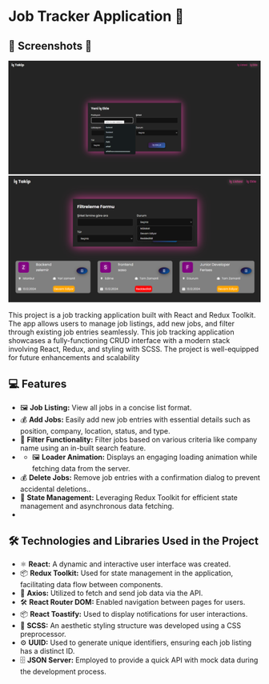 #  Job Tracker Application 🌟


## 📸 Screenshots 📸

![a.png](https://github.com/Fiartaks/43-React-Redux-Toolkit-jop-app/blob/main/job/public/a.png)
![b.png](https://github.com/Fiartaks/43-React-Redux-Toolkit-jop-app/blob/main/job/public/b.png)


This project is a job tracking application built with React and Redux Toolkit. The app allows users to manage job listings, add new jobs, and filter through existing job entries seamlessly.
This job tracking application showcases a fully-functioning CRUD interface with a modern stack involving React, Redux, and styling with SCSS. The project is well-equipped for future enhancements and scalability

## 💻 Features

- 🖼️ **Job Listing:** View all jobs in a concise list format.
- 💰 **Add Jobs:** Easily add new job entries with essential details such as position, company, location, status, and type.
- 🎨 **Filter Functionality:** Filter jobs based on various criteria like company name using an in-built search feature.
- - 🖼️ **Loader Animation:** Displays an engaging loading animation while fetching data from the server.
- 💰 **Delete Jobs:** Remove job entries with a confirmation dialog to prevent accidental deletions..
- 🎨 **State Management:** Leveraging Redux Toolkit for efficient state management and asynchronous data fetching.
- 

## 🛠️ Technologies and Libraries Used in the Project

- ⚛️ **React:** A dynamic and interactive user interface was created.
- 📦 **Redux Toolkit:** Used for state management in the application, facilitating data flow between components.
- 📡 **Axios:** Utilized to fetch and send job data via the API.
- 🛠️ **React Router DOM:** Enabled navigation between pages for users.
- 📦 **React Toastify:** Used to display notifications for user interactions.
- 🎨 **SCSS:** An aesthetic styling structure was developed using a CSS preprocessor.
- ⚙️ **UUID:** Used to generate unique identifiers, ensuring each job listing has a distinct ID.
- 🗄️ **JSON Server:** Employed to provide a quick API with mock data during the development process.
